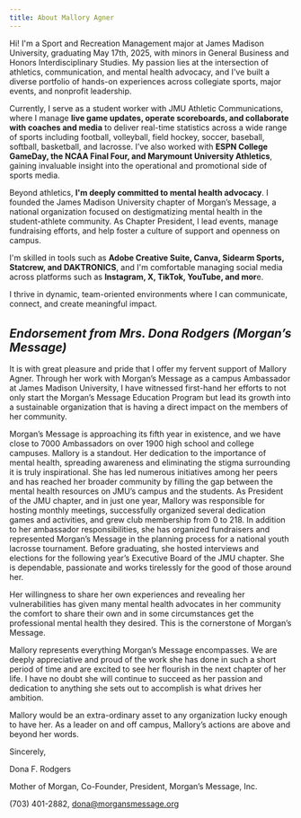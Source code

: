 ```yaml
---
title: About Mallory Agner
---
```


Hi! I'm a Sport and Recreation Management major at James Madison University, graduating May 17th, 2025, with minors in General Business and Honors Interdisciplinary Studies. My passion lies at the intersection of athletics, communication, and mental health advocacy, and I've built a diverse portfolio of hands-on experiences across collegiate sports, major events, and nonprofit leadership.

Currently, I serve as a student worker with JMU Athletic Communications, where I manage **live game updates, operate scoreboards, and collaborate with coaches and media** to deliver real-time statistics across a wide range of sports including football, volleyball, field hockey, soccer, baseball, softball, basketball, and lacrosse. I’ve also worked with **ESPN College GameDay, the NCAA Final Four, and Marymount University Athletics**, gaining invaluable insight into the operational and promotional side of sports media.

Beyond athletics, **I'm deeply committed to mental health advocacy**. I founded the James Madison University chapter of Morgan’s Message, a national organization focused on destigmatizing mental health in the student-athlete community. As Chapter President, I lead events, manage fundraising efforts, and help foster a culture of support and openness on campus.

I'm skilled in tools such as **Adobe Creative Suite, Canva, Sidearm Sports, Statcrew, and DAKTRONICS**, and I'm comfortable managing social media across platforms such as **Instagram, X, TikTok, YouTube, and mor**e.

I thrive in dynamic, team-oriented environments where I can communicate, connect, and create meaningful impact.
<div style="margin-top: 2rem;"/>


## ***Endorsement from Mrs. Dona Rodgers (Morgan’s Message)***


It is with great pleasure and pride that I offer my fervent support of Mallory Agner. Through her work with Morgan’s Message as a campus Ambassador at James Madison University, I  have witnessed first-hand her efforts to not only start the Morgan’s Message Education  Program but lead its growth into a sustainable organization that is having a direct impact on  the members of her community. 

Morgan’s Message is approaching its fifth year in existence, and we have close to 7000  Ambassadors on over 1900 high school and college campuses. Mallory is a standout. Her  dedication to the importance of mental health, spreading awareness and eliminating the  stigma surrounding it is truly inspirational. She has led numerous initiatives among her  peers and has reached her broader community by filling the gap between the mental health  resources on JMU’s campus and the students. 
As President of the JMU chapter, and in just one year, Mallory was responsible for hosting  monthly meetings, successfully organized several dedication games and activities, and grew club membership from 0 to 218. In addition to her ambassador responsibilities, she  has organized fundraisers and represented Morgan’s Message in the planning process for a national youth lacrosse tournament. Before graduating, she hosted interviews and  elections for the following year’s Executive Board of the JMU chapter. She is dependable,  passionate and works tirelessly for the good of those around her.  

Her willingness to share her own experiences and revealing her vulnerabilities has given  many mental health advocates in her community the comfort to share their own and in  some circumstances get the professional mental health they desired. This is the  cornerstone of Morgan’s Message. 

Mallory represents everything Morgan’s Message encompasses. We are deeply  appreciative and proud of the work she has done in such a short period of time and are  excited to see her flourish in the next chapter of her life. I have no doubt she will continue to succeed as her passion and dedication to anything she sets out to accomplish is what  drives her ambition.  

Mallory would be an extra-ordinary asset to any organization lucky enough to have her. As a  leader on and off campus, Mallory’s actions are above and beyond her words. 

Sincerely, 

Dona F. Rodgers

Mother of Morgan, Co-Founder, President, Morgan’s Message, Inc. 

(703) 401-2882, dona@morgansmessage.org
